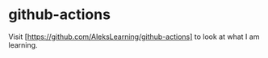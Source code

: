 # github-actions

Visit [https://github.com/AleksLearning/github-actions] to look at what I am learning.
